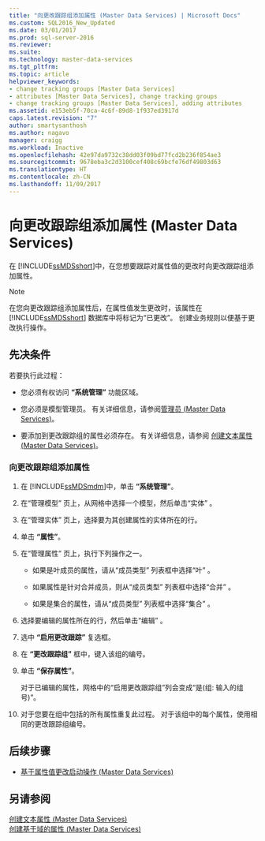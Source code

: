 ```yaml
---
title: "向更改跟踪组添加属性 (Master Data Services) | Microsoft Docs"
ms.custom: SQL2016_New_Updated
ms.date: 03/01/2017
ms.prod: sql-server-2016
ms.reviewer: 
ms.suite: 
ms.technology: master-data-services
ms.tgt_pltfrm: 
ms.topic: article
helpviewer_keywords:
- change tracking groups [Master Data Services]
- attributes [Master Data Services], change tracking groups
- change tracking groups [Master Data Services], adding attributes
ms.assetid: e153eb5f-70ca-4c6f-89d8-1f937ed3917d
caps.latest.revision: "7"
author: smartysanthosh
ms.author: nagavo
manager: craigg
ms.workload: Inactive
ms.openlocfilehash: 42e97da9732c38dd03f09bd77fcd2b236f854ae3
ms.sourcegitcommit: 9678eba3c2d3100cef408c69bcfe76df49803d63
ms.translationtype: HT
ms.contentlocale: zh-CN
ms.lasthandoff: 11/09/2017
---
```

# <a name="add-attributes-to-a-change-tracking-group-master-data-services"></a>向更改跟踪组添加属性 (Master Data Services)
  在 [!INCLUDE[ssMDSshort](../includes/ssmdsshort-md.md)]中，在您想要跟踪对属性值的更改时向更改跟踪组添加属性。  
  
> [!NOTE]  
>  在您向更改跟踪组添加属性后，在属性值发生更改时，该属性在 [!INCLUDE[ssMDSshort](../includes/ssmdsshort-md.md)] 数据库中将标记为“已更改”。 创建业务规则以便基于更改执行操作。  
  
## <a name="prerequisites"></a>先决条件  
 若要执行此过程：  
  
-   您必须有权访问 **“系统管理”** 功能区域。  
  
-   您必须是模型管理员。 有关详细信息，请参阅[管理员 (Master Data Services)](../master-data-services/administrators-master-data-services.md)。  
  
-   要添加到更改跟踪组的属性必须存在。 有关详细信息，请参阅 [创建文本属性 (Master Data Services)](../master-data-services/create-a-text-attribute-master-data-services.md)。  
  
### <a name="to-add-attributes-to-a-change-tracking-group"></a>向更改跟踪组添加属性  
  
1.  在 [!INCLUDE[ssMDSmdm](../includes/ssmdsmdm-md.md)]中，单击 **“系统管理”**。  
  
2.  在“管理模型”  页上，从网格中选择一个模型，然后单击“实体” 。  
  
3.  在“管理实体”  页上，选择要为其创建属性的实体所在的行。  
  
4.  单击 **“属性”**。  
  
5.  在“管理属性”  页上，执行下列操作之一。  
  
    -   如果是叶成员的属性，请从“成员类型”  列表框中选择“叶”  。  
  
    -   如果属性是针对合并成员，则从“成员类型”  列表框中选择“合并”  。  
  
    -   如果是集合的属性，请从“成员类型”  列表框中选择“集合”  。  
  
6.  选择要编辑的属性所在的行，然后单击“编辑” 。  
  
7.  选中 **“启用更改跟踪”** 复选框。  
  
8.  在 **“更改跟踪组”** 框中，键入该组的编号。  
  
9. 单击 **“保存属性”**。  
  
     对于已编辑的属性，网格中的“启用更改跟踪组”列会变成“是(组: 输入的组号)”。  
  
10. 对于您要在组中包括的所有属性重复此过程。 对于该组中的每个属性，使用相同的更改跟踪组编号。  
  
## <a name="next-steps"></a>后续步骤  
  
-   [基于属性值更改启动操作 (Master Data Services)](../master-data-services/initiate-actions-based-on-attribute-value-changes-master-data-services.md)  
  
## <a name="see-also"></a>另请参阅  
 [创建文本属性 (Master Data Services)](../master-data-services/create-a-text-attribute-master-data-services.md)   
 [创建基于域的属性 (Master Data Services)](../master-data-services/create-a-domain-based-attribute-master-data-services.md)  
  
  
